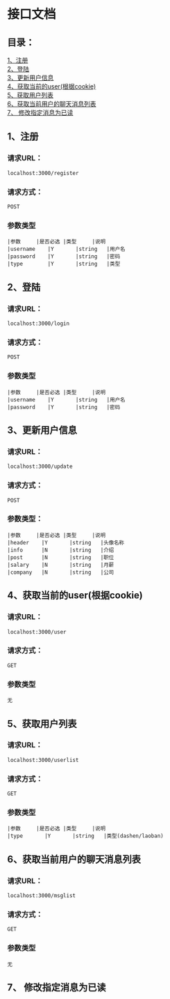 # 接口文档

## 目录：
[1、注册](#1注册)<br/>
[2、登陆](#2登陆)<br/>
[3、更新用户信息](#3更新用户信息)<br/>
[4、获取当前的user(根据cookie)](#4获取当前的user(根据cookie))<br/>
[5、获取用户列表](#5获取用户列表)<br/>
[6、获取当前用户的聊天消息列表](#6获取当前用户的聊天消息列表)<br/>
[7、 修改指定消息为已读](#7修改指定消息为已读)<br/>


## 1、注册

### 请求URL：
	localhost:3000/register

### 请求方式：
	POST

### 参数类型

	|参数		|是否必选 |类型     |说明
	|username    |Y       |string   |用户名
	|password    |Y       |string   |密码
	|type        |Y       |string   |类型

## 2、登陆

### 请求URL：
	localhost:3000/login

### 请求方式：
	POST

### 参数类型

	|参数		|是否必选 |类型     |说明
	|username    |Y       |string   |用户名
	|password    |Y       |string   |密码

## 3、更新用户信息

### 请求URL：
	localhost:3000/update

### 请求方式：
	POST

### 参数类型：

	|参数		|是否必选 |类型     |说明
	|header    |Y       |string   |头像名称
	|info      |N       |string   |介绍
	|post      |N       |string   |职位
	|salary    |N       |string   |月薪
	|company   |N       |string   |公司


## 4、获取当前的user(根据cookie)

### 请求URL：
	localhost:3000/user

### 请求方式：
	GET

### 参数类型

	无

## 5、获取用户列表

### 请求URL：
	localhost:3000/userlist

### 请求方式：
	GET

### 参数类型

	|参数		|是否必选 |类型     |说明
	|type       |Y       |string   |类型(dashen/laoban)


## 6、获取当前用户的聊天消息列表

### 请求URL：
	localhost:3000/msglist

### 请求方式：
	GET

### 参数类型
	无

## 7、 修改指定消息为已读
